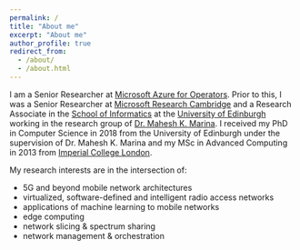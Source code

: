 ```yaml
---
permalink: /
title: "About me"
excerpt: "About me"
author_profile: true
redirect_from: 
  - /about/
  - /about.html
---
```



I am a Senior Researcher at [Microsoft Azure for Operators](https://azure.microsoft.com/en-us/industries/telecommunications/). Prior to this, I was a Senior Researcher at [Microsoft Research Cambridge](https://www.microsoft.com/en-us/research/lab/microsoft-research-cambridge/) and a Research Associate in the [School of Informatics](https://www.ed.ac.uk/informatics/) at the [University of Edinburgh](https://www.ed.ac.uk/) working in the research group of [Dr. Mahesh K. Marina](http://homepages.inf.ed.ac.uk/mmarina/index.html). I received my PhD in Computer Science in 2018 from the University of Edinburgh under the supervision of Dr. Mahesh K. Marina and my MSc in Advanced Computing in 2013 from [Imperial College London](https://www.imperial.ac.uk/). 

My research interests are in the intersection of:

* 5G and beyond mobile network architectures
* virtualized, software-defined and intelligent radio access networks
* applications of machine learning to mobile networks
* edge computing
* network slicing & spectrum sharing
* network management & orchestration
